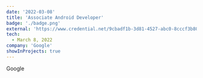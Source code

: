 ```yaml
---
date: '2022-03-08'
title: 'Associate Android Developer'
badge: './badge.png'
external: 'https://www.credential.net/9cbadf1b-3d81-4527-abc0-8cccf3b800c6'
tech:
  - March 8, 2022 
company: 'Google'
showInProjects: true
---
```


Google
